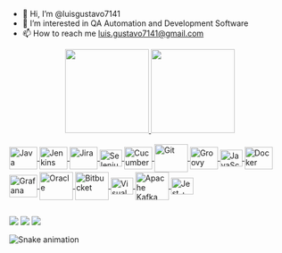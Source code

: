 - 👋 Hi, I’m @luisgustavo7141
- 👀 I’m interested in QA Automation and Development Software
- 📫 How to reach me luis.gustavo7141@gmail.com

<!---
luisgustavo7141/luisgustavo7141 is a ✨ special ✨ repository because its `README.md` (this file) appears on your GitHub profile.
You can click the Preview link to take a look at your changes.
--->

<div align="center">
  <a href="https://github.com/luisgustavo7141">
  <img height="150em" src="https://github-readme-stats.vercel.app/api?username=luisgustavo7141&show_icons=true&theme=nord&include_all_commits=true&count_private=true"/>
  <img height="150em" src="https://github-readme-stats.vercel.app/api/top-langs/?username=luisgustavo7141&layout=compact&langs_count=7&theme=nord&include_all_commits=true"/>
</div>

<div style="display: inline_block"><br>
  <img align="center"  height="40" width="50" alt="Java" src="https://cdn.jsdelivr.net/gh/devicons/devicon/icons/java/java-original-wordmark.svg">
  <img align="center"  height="40" width="50" alt="Jenkins" src="https://cdn.jsdelivr.net/gh/devicons/devicon/icons/jenkins/jenkins-original.svg">
  <img align="center"  height="40" width="50" alt="Jira" src="https://cdn.jsdelivr.net/gh/devicons/devicon/icons/jira/jira-original-wordmark.svg">
  <img align="center"  height="30" width="40" alt="Selenium WebDriver" src="https://cdn.jsdelivr.net/gh/devicons/devicon/icons/selenium/selenium-original.svg">
  <img align="center"  height="40" width="50" alt="Cucumber" src="https://cdn.jsdelivr.net/gh/devicons/devicon/icons/cucumber/cucumber-plain.svg">
  <img align="center"  height="50" width="60" alt="Git" src="https://cdn.jsdelivr.net/gh/devicons/devicon/icons/git/git-original-wordmark.svg">
  <img align="center"  height="40" width="50" alt="Groovy" src="https://cdn.jsdelivr.net/gh/devicons/devicon/icons/groovy/groovy-original.svg">
  <img align="center"  height="30" width="40" alt="JavaScript" src="https://cdn.jsdelivr.net/gh/devicons/devicon/icons/javascript/javascript-original.svg">
  <img align="center"  height="40" width="50" alt="Docker" src="https://cdn.jsdelivr.net/gh/devicons/devicon/icons/docker/docker-original-wordmark.svg" />
  <img align="center"  height="40" width="50" alt="Grafana" src="https://cdn.jsdelivr.net/gh/devicons/devicon/icons/grafana/grafana-original-wordmark.svg" />
  <img align="center"  height="50" width="60" alt="Oracle" src="https://cdn.jsdelivr.net/gh/devicons/devicon/icons/oracle/oracle-original.svg" />
  <img align="center"  height="50" width="60" alt="Bitbucket" src="https://cdn.jsdelivr.net/gh/devicons/devicon/icons/bitbucket/bitbucket-original-wordmark.svg" />
  <img align="center"  height="30" width="40" alt="Visual Studio" src="https://cdn.jsdelivr.net/gh/devicons/devicon/icons/visualstudio/visualstudio-plain.svg" />
  <img align="center"  height="50" width="60" alt="Apache Kafka" src="https://cdn.jsdelivr.net/gh/devicons/devicon/icons/apachekafka/apachekafka-original-wordmark.svg" />
  <img align="center"  height="30" width="40" alt="Jest + SuperTest" src="https://cdn.jsdelivr.net/gh/devicons/devicon/icons/jest/jest-plain.svg" />
          
</div>  
  
  ##
 
<div> 
  <a href="https://www.instagram.com/gustavobertoli_/" target="_blank"><img src="https://img.shields.io/badge/-Instagram-%23E4405F?style=for-the-badge&logo=instagram&logoColor=white" target="_blank"></a>
  <a href = "mailto:luis.gustavo7141@gmail.com"><img src="https://img.shields.io/badge/-Gmail-%23333?style=for-the-badge&logo=gmail&logoColor=white" target="_blank"></a>
  <a href="https://www.linkedin.com/in/luis-gustavo-bertoli-a3b90981/" target="_blank"><img src="https://img.shields.io/badge/-LinkedIn-%230077B5?style=for-the-badge&logo=linkedin&logoColor=white" target="_blank"></a> 
 
  ![Snake animation](https://github.com/luisgustavo7141/luisgustavo7141/blob/output/github-contribution-grid-snake.svg)
 
</div>  
